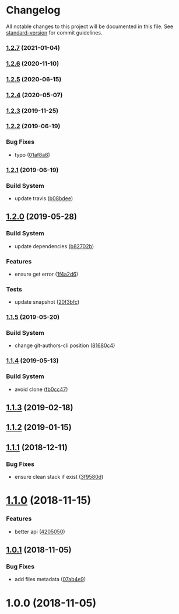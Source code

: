 # Changelog

All notable changes to this project will be documented in this file. See [standard-version](https://github.com/conventional-changelog/standard-version) for commit guidelines.

### [1.2.7](https://github.com/Kikobeats/beauty-error/compare/v1.2.6...v1.2.7) (2021-01-04)

### [1.2.6](https://github.com/Kikobeats/beauty-error/compare/v1.2.5...v1.2.6) (2020-11-10)

### [1.2.5](https://github.com/Kikobeats/beauty-error/compare/v1.2.4...v1.2.5) (2020-06-15)

### [1.2.4](https://github.com/Kikobeats/beauty-error/compare/v1.2.3...v1.2.4) (2020-05-07)

### [1.2.3](https://github.com/Kikobeats/beauty-error/compare/v1.2.2...v1.2.3) (2019-11-25)

### [1.2.2](https://github.com/Kikobeats/beauty-error/compare/v1.2.1...v1.2.2) (2019-06-19)


### Bug Fixes

* typo ([01af8a8](https://github.com/Kikobeats/beauty-error/commit/01af8a8))



### [1.2.1](https://github.com/Kikobeats/beauty-error/compare/v1.2.0...v1.2.1) (2019-06-19)


### Build System

* update travis ([b08bdee](https://github.com/Kikobeats/beauty-error/commit/b08bdee))



## [1.2.0](https://github.com/Kikobeats/beauty-error/compare/v1.1.5...v1.2.0) (2019-05-28)


### Build System

* update dependencies ([b82702b](https://github.com/Kikobeats/beauty-error/commit/b82702b))


### Features

* ensure get error ([1f4a2d6](https://github.com/Kikobeats/beauty-error/commit/1f4a2d6))


### Tests

* update snapshot ([20f3bfc](https://github.com/Kikobeats/beauty-error/commit/20f3bfc))



### [1.1.5](https://github.com/Kikobeats/beauty-error/compare/v1.1.4...v1.1.5) (2019-05-20)


### Build System

* change git-authors-cli position ([81680c4](https://github.com/Kikobeats/beauty-error/commit/81680c4))



### [1.1.4](https://github.com/Kikobeats/beauty-error/compare/v1.1.3...v1.1.4) (2019-05-13)


### Build System

* avoid clone ([fb0cc47](https://github.com/Kikobeats/beauty-error/commit/fb0cc47))



<a name="1.1.3"></a>
## [1.1.3](https://github.com/Kikobeats/beauty-error/compare/v1.1.2...v1.1.3) (2019-02-18)



<a name="1.1.2"></a>
## [1.1.2](https://github.com/Kikobeats/beauty-error/compare/v1.1.1...v1.1.2) (2019-01-15)



<a name="1.1.1"></a>
## [1.1.1](https://github.com/Kikobeats/beauty-error/compare/v1.1.0...v1.1.1) (2018-12-11)


### Bug Fixes

* ensure clean stack if exist ([3f9580d](https://github.com/Kikobeats/beauty-error/commit/3f9580d))



<a name="1.1.0"></a>
# [1.1.0](https://github.com/Kikobeats/beauty-error/compare/v1.0.1...v1.1.0) (2018-11-15)


### Features

* better api ([4205050](https://github.com/Kikobeats/beauty-error/commit/4205050))



<a name="1.0.1"></a>
## [1.0.1](https://github.com/Kikobeats/beauty-error/compare/v1.0.0...v1.0.1) (2018-11-05)


### Bug Fixes

* add files metadata ([07ab4e9](https://github.com/Kikobeats/beauty-error/commit/07ab4e9))



<a name="1.0.0"></a>
# 1.0.0 (2018-11-05)
